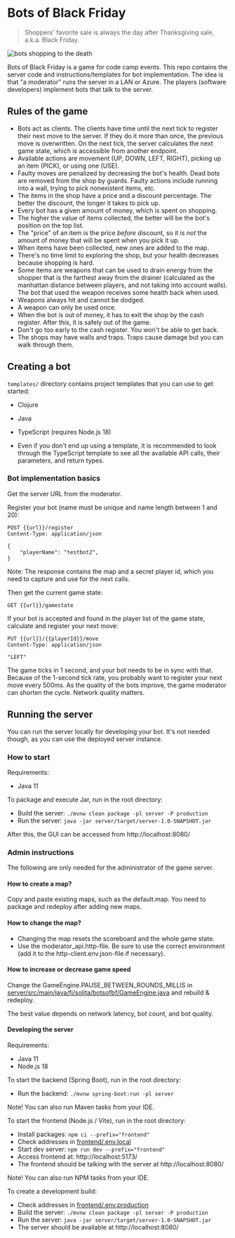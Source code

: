 # Bots of Black Friday

> Shoppers' favorite sale is always the day after Thanksgiving sale, a.k.a. Black Friday.

![bots shopping to the death](bots.png)

Bots of Black Friday is a game for code camp events. This repo contains the server code and instructions/templates for bot implementation. The idea is that "a moderator" runs the server in a LAN or Azure. The players (software developers) implement bots that talk to the server.

## Rules of the game

* Bots act as clients. The clients have time until the next tick to register their next move to the server. 
  If they do it more than once, the previous move is overwritten. 
  On the next tick, the server calculates the next game state, which is accessible from another endpoint.
* Available actions are movement (UP, DOWN, LEFT, RIGHT), picking up an item (PICK), or using one (USE).
* Faulty moves are penalized by decreasing the bot's health.  Dead
  bots are removed from the shop by guards.  Faulty actions include
  running into a wall, trying to pick nonexistent items, etc.
* The items in the shop have a price and a discount percentage. The
  better the discount, the longer it takes to pick up.
* Every bot has a given amount of money, which is spent on shopping.
* The higher the value of items collected, the better will be the bot's
  position on the top list.
* The "price" of an item is the price *before* discount, so it is *not*
  the amount of money that will be spent when you pick it up.
* When items have been collected, new ones are added to the map.
* There's no time limit to exploring the shop, but your health decreases because shopping is hard.
* Some items are weapons that can be used to drain energy from the shopper that is the farthest away from the drainer
  (calculated as the manhattan distance between players, and not taking
  into account walls). The bot that used the weapon receives some health back when used.
* Weapons always hit and cannot be dodged.
* A weapon can only be used once.
* When the bot is out of money, it has to exit the shop by the cash
  register.  After this, it is safely out of the game.
* Don't go too early to the cash register.  You won't be able to get
  back.
* The shops may have walls and traps. Traps cause damage but you can walk through them.

## Creating a bot

``templates/`` directory contains project templates that you can use to get started:

* Clojure
* Java
* TypeScript (requires Node.js 18)

* Even if you don't end up using a template, it is recommended to look through the TypeScript template to see all the available API calls, their parameters, and return types.

### Bot implementation basics

Get the server URL from the moderator.

Register your bot (name must be unique and name length between 1 and 20):
```
POST {{url}}/register
Content-Type: application/json

{
    "playerName": "testbot2",
}
```
Note: The response contains the map and a secret player id, which you need to capture and use for the next calls.

Then get the current game state:
```
GET {{url}}/gamestate
```

If your bot is accepted and found in the player list of the game state, calculate and register your next move:
```
PUT {{url}}/{{playerId}}/move
Content-Type: application/json

"LEFT"
```

The game ticks in 1 second, and your bot needs to be in sync with that. 
Because of the 1-second tick rate, you probably want to register your next move every 500ms.
As the quality of the bots improve, the game moderator can shorten the cycle. Network quality matters. 

## Running the server

You can run the server locally for developing your bot. It's not needed though, as you can use the deployed server instance.

### How to start

Requirements:

* Java 11

To package and execute Jar, run in the root directory:

- Build the server: `./mvnw clean package -pl server -P production`
- Run the server: `java -jar server/target/server-1.0-SNAPSHOT.jar`

After this, the GUI can be accessed from http://localhost:8080/

### Admin instructions

The following are only needed for the administrator of the game server.

#### How to create a map?

Copy and paste existing maps, such as the default.map. You need to package and redeploy after adding new maps.

#### How to change the map?

* Changing the map resets the scoreboard and the whole game state.
* Use the moderator_api.http-file. Be sure to use the correct environment (add it to the http-client.env.json-file if necessary).

#### How to increase or decrease game speed

Change the GameEngine.PAUSE_BETWEEN_ROUNDS_MILLIS in [server/src/main/java/fi/solita/botsofbf/GameEngine.java](server/src/main/java/fi/solita/botsofbf/GameEngine.java) and rebuild & redeploy. 

The best value depends on network latency, bot count, and bot quality.

#### Developing the server

Requirements:

* Java 11
* Node.js 18

To start the backend (Spring Boot), run in the root directory:

- Run the backend: `./mvnw spring-boot:run -pl server`

Note! You can also run Maven tasks from your IDE.

To start the frontend (Node.js / Vite), run in the root directory:

- Install packages: `npm ci --prefix="frontend"`
- Check addresses in [frontend/.env.local](frontend/.env.local)
- Start dev server: `npm run dev --prefix="frontend"`
- Access frontend at: http://localhost:5173/
- The frontend should be talking with the server at http://localhost:8080/

Note! You can also run NPM tasks from your IDE.

To create a development build:

- Check addresses in [frontend/.env.production](frontend/.env.production)
- Build the server: `./mvnw clean package -pl server -P production`
- Run the server: `java -jar server/target/server-1.0-SNAPSHOT.jar`
- The server should be available at http://localhost:8080/
